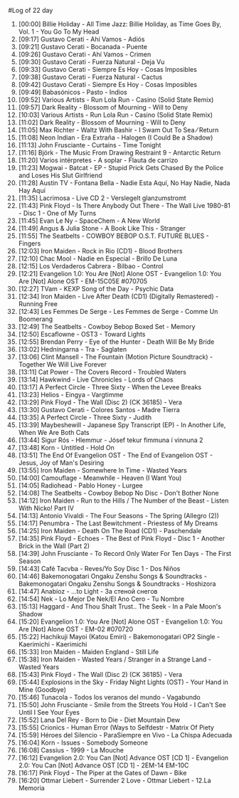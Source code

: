 #Log of 22 day

1. [00:00] Billie Holiday - All Time Jazz: Billie Holiday, as Time Goes By, Vol. 1 - You Go To My Head
1. [09:17] Gustavo Cerati - Ahí Vamos - Adiós
1. [09:21] Gustavo Cerati - Bocanada - Puente
1. [09:26] Gustavo Cerati - Ahí Vamos - Crimen
1. [09:30] Gustavo Cerati - Fuerza Natural - Deja Vu
1. [09:33] Gustavo Cerati - Siempre Es Hoy - Cosas Imposibles
1. [09:38] Gustavo Cerati - Fuerza Natural - Cactus
1. [09:42] Gustavo Cerati - Siempre Es Hoy - Cosas Imposibles
1. [09:49] Babasónicos - Pasto - Indios
1. [09:52] Various Artists - Run Lola Run - Casino (Solid State Remix)
1. [09:57] Dark Reality - Blossom of Mourning - Will to Deny
1. [10:03] Various Artists - Run Lola Run - Casino (Solid State Remix)
1. [11:02] Dark Reality - Blossom of Mourning - Will to Deny
1. [11:05] Max Richter - Waltz With Bashir - I Swam Out To Sea ⁄ Return
1. [11:08] Neon Indian - Era Extraña - Halogen (I Could Be a Shadow)
1. [11:13] John Frusciante - Curtains - Time Tonight
1. [11:16] Björk - The Music From Drawing Restraint 9 - Antarctic Return
1. [11:20] Varios intérpretes - A soplar - Flauta de carrizo
1. [11:23] Mogwai - Batcat - EP - Stupid Prick Gets Chased By the Police and Loses His Slut Girlfriend
1. [11:28] Austin TV - Fontana Bella - Nadie Esta Aquí, No Hay Nadie, Nada Hay Aquí
1. [11:35] Lacrimosa - Live CD 2 - Verslegelt glanzumstromt
1. [11:43] Pink Floyd - Is There Anybody Out There - The Wall Live 1980-81 - Disc 1 - One of My Turns
1. [11:45] Evan Le Ny - SpaceChem - A New World
1. [11:49] Angus & Julia Stone - A Book Like This - Stranger
1. [11:55] The Seatbelts - COWBOY BEBOP O.S.T. FUTURE BLUES - Fingers
1. [12:03] Iron Maiden - Rock in Rio (CD1) - Blood Brothers
1. [12:10] Chac Mool - Nadie en Especial - Brillo De Luna
1. [12:15] Los Verdaderos Cabrera - Bilbao - Control
1. [12:21] Evangelion 1.0: You Are [Not] Alone OST - Evangelion 1.0: You Are [Not] Alone OST - EM-15C05E #070705
1. [12:27] TVam - KEXP Song of the Day - Psychic Data
1. [12:34] Iron Maiden - Live After Death (CD1) (Digitally Remastered) - Running Free
1. [12:43] Les Femmes De Serge - Les Femmes de Serge - Comme Un Boomerang
1. [12:49] The Seatbelts - Cowboy Bebop Boxed Set - Memory
1. [12:50] Escaflowne - OST3 - Toward Lights
1. [12:55] Brendan Perry - Eye of the Hunter - Death Will Be My Bride
1. [13:02] Hedningarna - Tra - Saglaten
1. [13:06] Clint Mansell - The Fountain (Motion Picture Soundtrack) - Together We Will Live Forever
1. [13:11] Cat Power - The Covers Record - Troubled Waters
1. [13:14] Hawkwind - Live Chronicles - Lords of Chaos
1. [13:17] A Perfect Circle - Three Sixty - When the Levee Breaks
1. [13:23] Helios - Eingya - Vargtimme
1. [13:29] Pink Floyd - The Wall (Disc 2) (CK 36185) - Vera
1. [13:30] Gustavo Cerati - Colores Santos - Madre Tierra
1. [13:35] A Perfect Circle - Three Sixty - Judith
1. [13:39] Maybeshewill - Japanese Spy Transcript (EP) - In Another Life, When We Are Both Cats
1. [13:44] Sigur Rós - Hlemmur - Jósef tekur fimmuna í vinnuna 2
1. [13:48] Korn - Untitled - Hold On
1. [13:51] The End Of Evangelion OST - The End of Evangelion OST - Jesus, Joy of Man's Desiring
1. [13:55] Iron Maiden - Somewhere In Time - Wasted Years
1. [14:00] Camouflage - Meanwhile - Heaven (I Want You)
1. [14:05] Radiohead - Pablo Honey - Lurgee
1. [14:08] The Seatbelts - Cowboy Bebop No Disc - Don't Bother None
1. [14:12] Iron Maiden - Run to the Hills / The Number of the Beast - Listen With Nicko! Part IV
1. [14:13] Antonio Vivaldi - The Four Seasons - The Spring  (Allegro (2))
1. [14:17] Penumbra - The Last Bewitchment - Priestess of My Dreams
1. [14:25] Iron Maiden - Death On The Road (CD1) - Paschendale
1. [14:35] Pink Floyd - Echoes - The Best of Pink Floyd - Disc 1 - Another Brick in the Wall (Part 2)
1. [14:39] John Frusciante - To Record Only Water For Ten Days - The First Season
1. [14:43] Café Tacvba - Reves/Yo Soy Disc 1 - Dos Niños
1. [14:46] Bakemonogatari Ongaku Zenshu Songs & Soundtracks - Bakemonogatari Ongaku Zenshu Songs & Soundtracks - Hoshizora
1. [14:47] Anabioz - ...to Light - За стеной снегов
1. [14:54] Nek - Lo Mejor De Nek/El Ano Cero - Tu Nombre
1. [15:13] Haggard - And Thou Shalt Trust.. The Seek - In a Pale Moon's Shadow
1. [15:20] Evangelion 1.0: You Are [Not] Alone OST - Evangelion 1.0: You Are [Not] Alone OST - EM-02 #070720
1. [15:22] Hachikuji Mayoi (Katou Emiri) - Bakemonogatari OP2 Single - Kaerimichi - Kaerimichi
1. [15:33] Iron Maiden - Maiden England - Still Life
1. [15:38] Iron Maiden - Wasted Years / Stranger in a Strange Land - Wasted Years
1. [15:43] Pink Floyd - The Wall (Disc 2) (CK 36185) - Vera
1. [15:44] Explosions in the Sky - Friday Night Lights (OST) - Your Hand in Mine (Goodbye)
1. [15:46] Tunacola - Todos los veranos del mundo - Vagabundo
1. [15:50] John Frusciante - Smile from the Streets You Hold - I Can't See Until I See Your Eyes
1. [15:52] Lana Del Rey - Born to Die - Diet Mountain Dew
1. [15:55] Crionics - Human Error (Ways to Selfdestr - Matrix Of Piety
1. [15:59] Héroes del Silencio - ParaSiempre en Vivo - La Chispa Adecuada
1. [16:04] Korn - Issues - Somebody Someone
1. [16:08] Cassius - 1999 - La Mouche
1. [16:12] Evangelion 2.0: You Can [Not] Advance OST [CD 1] - Evangelion 2.0: You Can [Not] Advance OST [CD 1] - 2EM-14 EM-10C
1. [16:17] Pink Floyd - The Piper at the Gates of Dawn - Bike
1. [16:20] Ottmar Liebert - Surrender 2 Love - Ottmar Liebert - 12.La Memoria
